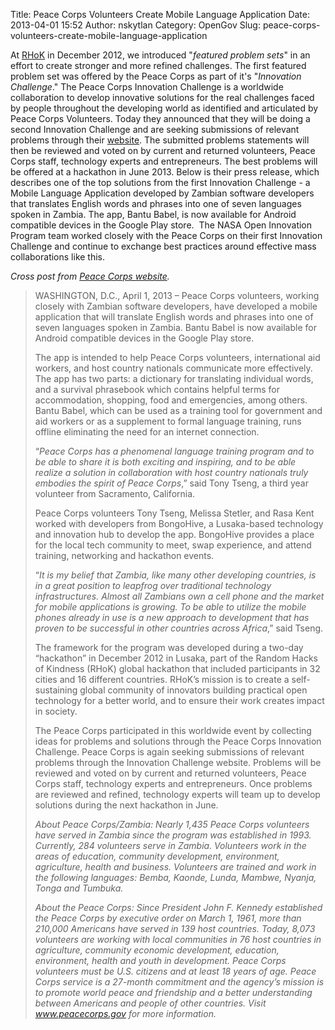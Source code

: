 Title: Peace Corps Volunteers Create Mobile Language Application
Date: 2013-04-01 15:52
Author: nskytlan
Category: OpenGov
Slug: peace-corps-volunteers-create-mobile-language-application

At [RHoK][] in December 2012, we introduced "*featured problem sets*" in
an effort to create stronger and more refined challenges. The first
featured problem set was offered by the Peace Corps as part of it's
"*Innovation Challenge*." The Peace Corps Innovation Challenge is a
worldwide collaboration to develop innovative solutions for the real
challenges faced by people throughout the developing world as identified
and articulated by Peace Corps Volunteers. Today they announced that
they will be doing a second Innovation Challenge and are seeking
submissions of relevant problems through their [website][]. The
submitted problems statements will then be reviewed and voted on by
current and returned volunteers, Peace Corps staff, technology experts
and entrepreneurs. The best problems will be offered at a hackathon in
June 2013. Below is their press release, which describes one of the top
solutions from the first Innovation Challenge - a Mobile Language
Application developed by Zambian software developers that translates
English words and phrases into one of seven languages spoken in Zambia.
The app, Bantu Babel, is now available for Android compatible devices in
the Google Play store.  The NASA Open Innovation Program team worked
closely with the Peace Corps on their first Innovation Challenge and
continue to exchange best practices around effective mass collaborations
like this.

*Cross post from [Peace Corps website][].*

> WASHINGTON, D.C., April 1, 2013 – Peace Corps volunteers, working
> closely with Zambian software developers, have developed a mobile
> application that will translate English words and phrases into one of
> seven languages spoken in Zambia. Bantu Babel is now available for
> Android compatible devices in the Google Play store.
>
> The app is intended to help Peace Corps volunteers, international aid
> workers, and host country nationals communicate more effectively. The
> app has two parts: a dictionary for translating individual words, and
> a survival phrasebook which contains helpful terms for accommodation,
> shopping, food and emergencies, among others. Bantu Babel, which can
> be used as a training tool for government and aid workers or as a
> supplement to formal language training, runs offline eliminating the
> need for an internet connection.
>
> “*Peace Corps has a phenomenal language training program and to be
> able to share it is both exciting and inspiring, and to be able
> realize a solution in collaboration with host country nationals truly
> embodies the spirit of Peace Corps*,” said Tony Tseng, a third year
> volunteer from Sacramento, California.
>
> Peace Corps volunteers Tony Tseng, Melissa Stetler, and Rasa Kent
> worked with developers from BongoHive, a Lusaka-based technology and
> innovation hub to develop the app. BongoHive provides a place for the
> local tech community to meet, swap experience, and attend training,
> networking and hackathon events.
>
> “*It is my belief that Zambia, like many other developing countries,
> is in a great position to leapfrog over traditional technology
> infrastructures. Almost all Zambians own a cell phone and the market
> for mobile applications is growing. To be able to utilize the mobile
> phones already in use is a new approach to development that has proven
> to be successful in other countries across Africa*,” said Tseng.
>
> The framework for the program was developed during a two-day
> “hackathon” in December 2012 in Lusaka, part of the Random Hacks of
> Kindness (RHoK) global hackathon that included participants in 32
> cities and 16 different countries. RHoK’s mission is to create a
> self-sustaining global community of innovators building practical open
> technology for a better world, and to ensure their work creates impact
> in society.
>
> The Peace Corps participated in this worldwide event by collecting
> ideas for problems and solutions through the Peace Corps Innovation
> Challenge. Peace Corps is again seeking submissions of relevant
> problems through the Innovation Challenge website. Problems will be
> reviewed and voted on by current and returned volunteers, Peace Corps
> staff, technology experts and entrepreneurs. Once problems are
> reviewed and refined, technology experts will team up to develop
> solutions during the next hackathon in June.
>
> *About Peace Corps/Zambia: Nearly 1,435 Peace Corps volunteers have
> served in Zambia since the program was established in 1993. Currently,
> 284 volunteers serve in Zambia. Volunteers work in the areas of
> education, community development, environment, agriculture, health and
> business. Volunteers are trained and work in the following languages:
> Bemba, Kaonde, Lunda, Mambwe, Nyanja, Tonga and Tumbuka.*
>
> *About the Peace Corps: Since President John F. Kennedy established
> the Peace Corps by executive order on March 1, 1961, more than 210,000
> Americans have served in 139 host countries. Today, 8,073 volunteers
> are working with local communities in 76 host countries in
> agriculture, community economic development, education, environment,
> health and youth in development. Peace Corps volunteers must be U.S.
> citizens and at least 18 years of age. Peace Corps service is a
> 27-month commitment and the agency’s mission is to promote world peace
> and friendship and a better understanding between Americans and people
> of other countries. Visit www.peacecorps.gov for more information.*

  [RHoK]: http://www.rhok.org/blog/peace-corps-innovation-challenge-featured-problems
  [website]: http://innovationchallenge.peacecorps.gov/
  [Peace Corps website]: http://www.peacecorps.gov/resources/media/press/2212/
